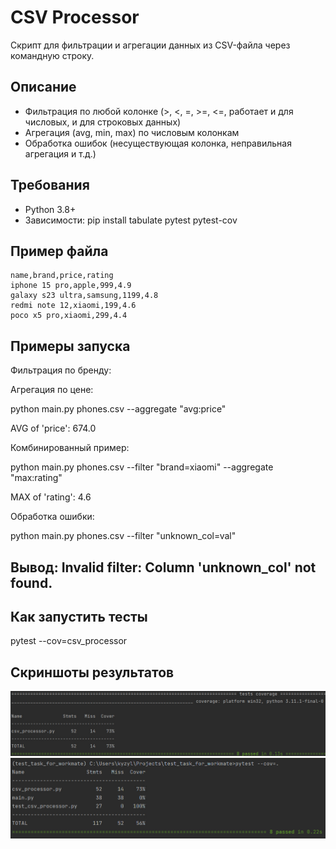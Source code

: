 # CSV Processor

Скрипт для фильтрации и агрегации данных из CSV-файла через командную строку.

## Описание

* Фильтрация по любой колонке (>, <, =, >=, <=, работает и для числовых, и для строковых данных)
* Агрегация (avg, min, max) по числовым колонкам
* Обработка ошибок (несуществующая колонка, неправильная агрегация и т.д.)

## Требования

* Python 3.8+
* Зависимости: pip install tabulate pytest pytest-cov

## Пример файла

```csv
name,brand,price,rating
iphone 15 pro,apple,999,4.9
galaxy s23 ultra,samsung,1199,4.8
redmi note 12,xiaomi,199,4.6
poco x5 pro,xiaomi,299,4.4
```

## Примеры запуска

Фильтрация по бренду:

Агрегация по цене:

python main.py phones.csv --aggregate "avg:price"

AVG of 'price': 674.0

Комбинированный пример:

python main.py phones.csv --filter "brand=xiaomi" --aggregate "max:rating"

MAX of 'rating': 4.6

Обработка ошибки:

python main.py phones.csv --filter "unknown_col=val"
## Вывод: Invalid filter: Column 'unknown_col' not found.

## Как запустить тесты

pytest --cov=csv_processor

## Скриншоты результатов

![пример](test_task_for_workmate/test_result_screenshots/test_result_1.jpg)
![пример](test_task_for_workmate/test_result_screenshots/test_result_2.jpg)
